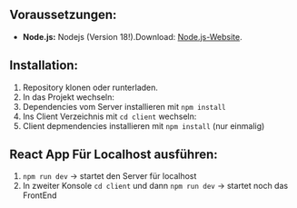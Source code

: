 ## Voraussetzungen:

- **Node.js:** Nodejs (Version 18!).Download: [Node.js-Website](https://nodejs.org/).

## Installation:

1. Repository klonen oder runterladen.
2. In das Projekt wechseln:
3. Dependencies vom Server installieren mit `npm install`
4. Ins Client Verzeichnis mit `cd client` wechseln:
5. Client depmendencies installieren mit `npm install` (nur einmalig)

## React App Für Localhost ausführen:

1. `npm run dev` -> startet den Server für localhost
2. In zweiter Konsole `cd client` und dann `npm run dev` -> startet noch das FrontEnd

